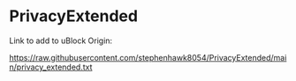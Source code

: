 # PrivacyExtended

Link to add to uBlock Origin:

https://raw.githubusercontent.com/stephenhawk8054/PrivacyExtended/main/privacy_extended.txt

